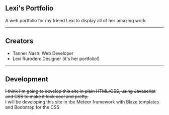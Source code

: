 ## Lexi's Portfolio
  A web portfolio for my friend Lexi to display all of her amazing work
  
---

## Creators
  * Tanner Nash: Web Developer
  * Lexi Ruroden: Designer (it's her portfolio!)
  
---

## Development
  ~~I think I'm going to develop this site in plain HTML/CSS, using Javascript and CSS to make it look cool and pretty.~~
  <br>I will be developing this site in tbe Meteor framework with Blaze templates and Bootstrap for the CSS
